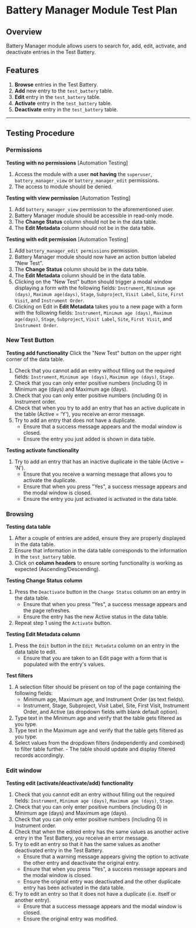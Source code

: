 # Battery Manager Module Test Plan

##  Overview

Battery Manager module allows users to search for, add, edit, activate, and deactivate entries in the
Test Battery.

##  Features

1. **Browse** entries in the Test Battery.
2. **Add** new entry to the `test_battery` table.
3. **Edit** entry in the `test_battery` table.
4. **Activate** entry in the `test_battery` table.
5. **Deactivate** entry in the `test_battery` table.

---

##  Testing Procedure

### Permissions

**Testing with no permissions** [Automation Testing]
  1. Access the module with a user **not having** the `superuser`, `battery_manager_view` or `battery_manager_edit` permissions.
  2. The access to module should be denied.

**Testing with view permission** [Automation Testing]
  1. Add `battery_manager_view` permission to the aforementioned user.
  2. Battery Manager module should be accessible in read-only mode.
  3. The **Change Status** column should not be in the data table.
  4. The **Edit Metadata** column should not be in the data table.

**Testing with edit permission** [Automation Testing]
  1. Add `battery_manager_edit permissions` permission.
  2. Battery Manager module should now have an action button labeled "New Test".
  3. The **Change Status** column should be in the data table.
  4. The **Edit Metadata** column should be in the data table.
  5. Clicking on the "New Test" button should trigger a modal window displaying a form with the following fields:
     `Instrument`, `Minimum age (days)`, `Maximum age(days)`, `Stage`, `Subproject`, `Visit Label`, `Site`, `First Visit`,
     and `Instrument Order`.
  6. Clicking on Edit in **Edit Metadata** takes you to a new page with a form with the following fields:
     `Instrument`, `Minimum age (days)`, `Maximum age(days)`, `Stage`, `Subproject`, `Visit Label`, `Site`, `First Visit`,
     and `Instrument Order`.

### New Test Button

**Testing add functionality**
Click the "New Test" button on the upper right corner of the data table.
  1. Check that you cannot add an entry without filling out the required fields: `Instrument`, `Minimum age (days)`, `Maximum age (days)`, `Stage`.
  2. Check that you can only enter positive numbers (including 0) in Minimum age (days) and Maximum age (days).
  3. Check that you can only enter positive numbers (including 0) in Instrument order.
  4. Check that when you try to add an entry that has an active duplicate in the table (Active = 'Y'), you receive an error message.
  5. Try to add an entry that does not have a duplicate.
     - Ensure that a success message appears and the modal window is closed.
     - Ensure the entry you just added is shown in data table.

**Testing activate functionality**
  1. Try to add an entry that has an inactive duplicate in the table (Active = 'N').
     - Ensure that you receive a warning message that allows you to activate the duplicate.
     - Ensure that when you press "Yes", a success message appears and the modal window is closed.
     - Ensure the entry you just activated is activated in the data table.

### Browsing

**Testing data table**
  1. After a couple of entries are added, ensure they are properly displayed in the data table.
  2. Ensure that information in the data table corresponds to the information in the `test_battery` table.
  3. Click on **column headers** to ensure sorting functionality is working as expected (Ascending/Descending).

**Testing Change Status column**
  1. Press the `Deactivate` button in the `Change Status` column on an entry in the data table.
     - Ensure that when you press "Yes", a success message appears and the page refreshes.
     - Ensure the entry has the new Active status in the data table.
  2. Repeat step 1 using the `Activate` button.

**Testing Edit Metadata column**
  1. Press the `Edit` button in the `Edit Metadata` column on an entry in the data table to edit.
     - Ensure that you are taken to an Edit page with a form that is populated with the entry's values.

**Test filters**
  1. A selection filter should be present on top of the page containing the following fields:
     - Minimum age, Maximum age, and Instrument Order (as text fields).
     - Instrument, Stage, Subproject, Visit Label, Site, First Visit, Instrument Order, and Active (as dropdown fields with blank default option).
  2. Type text in the Minimum age and verify that the table gets filtered as you type.
  3. Type text in the Maximum age and verify that the table gets filtered as you type.
  4. Select values from the dropdown filters (independently and combined) to filter table further.
    - The table should update and display filtered records accordingly.

### Edit window

**Testing edit (activate/deactivate/add) functionality**
  1. Check that you cannot edit an entry without filling out the required fields: `Instrument`, `Minimum age (days)`, `Maximum age (days)`, `Stage`.
  2. Check that you can only enter positive numbers (including 0) in Minimum age (days) and Maximum age (days).
  3. Check that you can only enter positive numbers (including 0) in Instrument order.
  4. Check that when the edited entry has the same values as another active entry in the Test Battery, you receive an error message.
  5. Try to edit an entry so that it has the same values as another deactivated entry in the Test Battery.
     - Ensure that a warning message appears giving the option to activate the other entry and deactivate the original entry.
     - Ensure that when you press "Yes", a success message appears and the modal window is closed.
     - Ensure the original entry was deactivated and the other duplicate entry has been activated in the data table.
  6. Try to edit an entry so that it does not have a duplicate (i.e. itself or another entry).
     - Ensure that a success message appears and the modal window is closed.
     - Ensure the original entry was modified.
